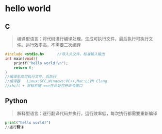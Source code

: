 # hello world

## C
> 编译型语言：将代码进行编译处理，生成可执行文件，最后执行可执行文件。运行效率高，不需要二次编译
~~~~c
#include <stdio.h>		//导入头文件，标准输入输出
int main(void){
    printf("hello world!\n");
    return 0;
}
//编译生成可执行文件，后执行
//编译器	Linux:GCC,Windows:VC++,Mac:LLVM Clang
//shift + 鼠标右键 ==>在此处打开命令窗口
~~~~

## Python

> 解释型语言：逐行翻译代码并执行，运行效率低，每次执行都需要重新编译

~~~~python
print("hello world!")
//逐行翻译
~~~~

